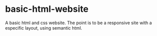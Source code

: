 # basic-html-website

A basic html and css website. The point is to be a responsive site with a especific layout, using semantic html.
